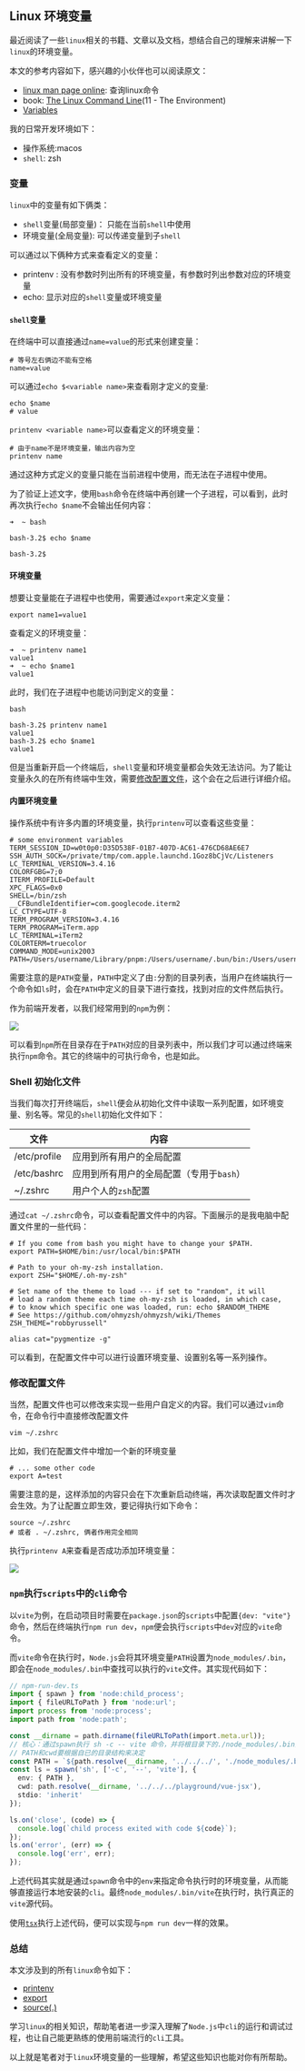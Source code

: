 ## Linux 环境变量

最近阅读了一些`linux`相关的书籍、文章以及文档，想结合自己的理解来讲解一下`linux`的环境变量。

本文的参考内容如下，感兴趣的小伙伴也可以阅读原文：
* [linux man page online](https://man7.org/linux/man-pages/index.html): 查询linux命令
* book: [The Linux Command Line](https://linuxcommand.org/tlcl.php)(11 - The Environment)
* [Variables](https://linux.die.net/Bash-Beginners-Guide/sect_03_02.html)

我的日常开发环境如下：
* 操作系统:macos
* `shell`: zsh

### 变量

`linux`中的变量有如下俩类：

* `shell`变量(局部变量)： 只能在当前`shell`中使用
* 环境变量(全局变量): 可以传递变量到子`shell`

可以通过以下俩种方式来查看定义的变量：
* printenv : 没有参数时列出所有的环境变量，有参数时列出参数对应的环境变量
* echo: 显示对应的`shell`变量或环境变量

#### `shell`变量

在终端中可以直接通过`name=value`的形式来创建变量：
```shell
# 等号左右俩边不能有空格
name=value
```

可以通过`echo $<variable name>`来查看刚才定义的变量:
```shell
echo $name
# value
```

`printenv <variable name>`可以查看定义的环境变量：
```shell
# 由于name不是环境变量，输出内容为空
printenv name
```

通过这种方式定义的变量只能在当前进程中使用，而无法在子进程中使用。

为了验证上述文字，使用`bash`命令在终端中再创建一个子进程，可以看到，此时再次执行`echo $name`不会输出任何内容：
```text
➜  ~ bash

bash-3.2$ echo $name

bash-3.2$
```

#### 环境变量

想要让变量能在子进程中也使用，需要通过`export`来定义变量：
```shell
export name1=value1
```

查看定义的环境变量：
```text
➜  ~ printenv name1
value1
➜  ~ echo $name1
value1
```

此时，我们在子进程中也能访问到定义的变量：
```text
bash

bash-3.2$ printenv name1
value1
bash-3.2$ echo $name1
value1
```

但是当重新开启一个终端后，`shell`变量和环境变量都会失效无法访问。为了能让变量永久的在所有终端中生效，需要[修改配置文件](https://github.com/wangkaiwd/vite-demo/blob/main/articles/linux-environment.md#%E4%BF%AE%E6%94%B9%E9%85%8D%E7%BD%AE%E6%96%87%E4%BB%B6)，这个会在之后进行详细介绍。

#### 内置环境变量

操作系统中有许多内置的环境变量，执行`printenv`可以查看这些变量：
```shell
# some environment variables
TERM_SESSION_ID=w0t0p0:D35D538F-01B7-407D-AC61-476CD68AE6E7
SSH_AUTH_SOCK=/private/tmp/com.apple.launchd.1Goz8bCjVc/Listeners
LC_TERMINAL_VERSION=3.4.16
COLORFGBG=7;0
ITERM_PROFILE=Default
XPC_FLAGS=0x0
SHELL=/bin/zsh
__CFBundleIdentifier=com.googlecode.iterm2
LC_CTYPE=UTF-8
TERM_PROGRAM_VERSION=3.4.16
TERM_PROGRAM=iTerm.app
LC_TERMINAL=iTerm2
COLORTERM=truecolor
COMMAND_MODE=unix2003
PATH=/Users/username/Library/pnpm:/Users/username/.bun/bin:/Users/username/.nvm/versions/node/v16.14.2/bin:/opt/homebrew/bin:/opt/homebrew/sbin:/Users/username/bin:/usr/local/bin:/usr/local/bin:/usr/bin:/bin:/usr/sbin:/sbin:/Users/username/.yarn/bin
```

需要注意的是`PATH`变量，`PATH`中定义了由`:`分割的目录列表，当用户在终端执行一个命令如`ls`时，会在`PATH`中定义的目录下进行查找，找到对应的文件然后执行。

作为前端开发者，以我们经常用到的`npm`为例：

![](https://cdn.jsdelivr.net/gh/wangkaiwd/drawing-bed/202210161853592.png)

可以看到`npm`所在目录存在于`PATH`对应的目录列表中，所以我们才可以通过终端来执行`npm`命令。其它的终端中的可执行命令，也是如此。

### Shell 初始化文件

当我们每次打开终端后，`shell`便会从初始化文件中读取一系列配置，如环境变量、别名等。常见的`shell`初始化文件如下：

| 文件           | 内容                      |
|--------------|-------------------------|
| /etc/profile | 应用到所有用户的全局配置            |
| /etc/bashrc  | 应用到所有用户的全局配置（专用于`bash`） |
| ~/.zshrc     | 用户个人的`zsh`配置            |

通过`cat ~/.zshrc`命令，可以查看配置文件中的内容。下面展示的是我电脑中配置文件里的一些代码：
```shell
# If you come from bash you might have to change your $PATH.
export PATH=$HOME/bin:/usr/local/bin:$PATH

# Path to your oh-my-zsh installation.
export ZSH="$HOME/.oh-my-zsh"

# Set name of the theme to load --- if set to "random", it will
# load a random theme each time oh-my-zsh is loaded, in which case,
# to know which specific one was loaded, run: echo $RANDOM_THEME
# See https://github.com/ohmyzsh/ohmyzsh/wiki/Themes
ZSH_THEME="robbyrussell"

alias cat="pygmentize -g"
```

可以看到，在配置文件中可以进行设置环境变量、设置别名等一系列操作。

### 修改配置文件

当然，配置文件也可以修改来实现一些用户自定义的内容。我们可以通过`vim`命令，在命令行中直接修改配置文件
```shell
vim ~/.zshrc
```

比如，我们在配置文件中增加一个新的环境变量

```shell
# ... some other code
export A=test
```

需要注意的是，这样添加的内容只会在下次重新启动终端，再次读取配置文件时才会生效。为了让配置立即生效，要记得执行如下命令：
```shell
source ~/.zshrc
# 或者 . ~/.zshrc, 俩者作用完全相同
```

执行`printenv A`来查看是否成功添加环境变量：

![](https://cdn.jsdelivr.net/gh/wangkaiwd/drawing-bed/202210161825867.png)

### `npm`执行`scripts`中的`cli`命令

以`vite`为例，在启动项目时需要在`package.json`的`scripts`中配置`{dev: "vite"}`命令，然后在终端执行`npm run dev`，`npm`便会执行`scripts`中`dev`对应的`vite`命令。

而`vite`命令在执行时，`Node.js`会将其环境变量`PATH`设置为`node_modules/.bin`，即会在`node_modules/.bin`中查找可以执行的`vite`文件。其实现代码如下：
```ts
// npm-run-dev.ts
import { spawn } from 'node:child_process';
import { fileURLToPath } from 'node:url';
import process from 'node:process';
import path from 'node:path';

const __dirname = path.dirname(fileURLToPath(import.meta.url));
// 核心：通过spawn执行 sh -c -- vite 命令，并将根目录下的./node_modules/.bin添加到环境变量中
// PATH和cwd要根据自已的目录结构来决定
const PATH = `${path.resolve(__dirname, '../../../', './node_modules/.bin')}:${process.env.PATH}`;
const ls = spawn('sh', ['-c', '--', 'vite'], {
  env: { PATH },
  cwd: path.resolve(__dirname, '../../../playground/vue-jsx'),
  stdio: 'inherit'
});

ls.on('close', (code) => {
  console.log(`child process exited with code ${code}`);
});
ls.on('error', (err) => {
  console.log('err', err);
});
```


上述代码其实就是通过`spawn`命令中的`env`来指定命令执行时的环境变量，从而能够直接运行本地安装的`cli`。最终`node_modules/.bin/vite`在执行时，执行真正的`vite`源代码。

使用[`tsx`](https://github.com/esbuild-kit/tsx)执行上述代码，便可以实现与`npm run dev`一样的效果。

### 总结

本文涉及到的所有`linux`命令如下：

* [printenv](https://man7.org/linux/man-pages/man1/printenv.1.html)
* [export](https://www.man7.org/linux/man-pages/man1/export.1p.html)
* [source(.)](https://man7.org/linux/man-pages/man1/dot.1p.html)

学习`linux`的相关知识，帮助笔者进一步深入理解了`Node.js`中`cli`的运行和调试过程，也让自己能更熟练的使用前端流行的`cli`工具。

以上就是笔者对于`linux`环境变量的一些理解，希望这些知识也能对你有所帮助。
